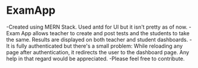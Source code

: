 # ExamApp
-Created using MERN Stack. Used antd for UI but it isn't pretty as of now.
-Exam App allows teacher to create and post tests and the students to take the same. Results are displayed on both teacher and student dashboards.
-It is fully authenticated but there's a small problem: While reloading any page after authentication, it redirects the user to the dashboard page. Any help in that regard would be appreciated.
-Please feel free to contribute.
